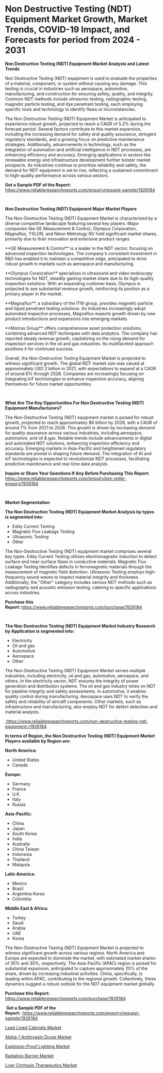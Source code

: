 <p><h1>Non Destructive Testing (NDT) Equipment Market Growth, Market Trends, COVID-19 Impact, and Forecasts for period from 2024 - 2031</h1></p><p><strong>Non Destructive Testing (NDT) Equipment Market Analysis and Latest Trends</strong></p>
<p><p>Non Destructive Testing (NDT) equipment is used to evaluate the properties of a material, component, or system without causing any damage. This testing is crucial in industries such as aerospace, automotive, manufacturing, and construction for ensuring safety, quality, and integrity. Common NDT methods include ultrasonic testing, radiographic testing, magnetic particle testing, and dye penetrant testing, each employing specific tools and technology to identify flaws or inconsistencies.</p><p>The Non Destructive Testing (NDT) Equipment Market is anticipated to experience robust growth, projected to reach a CAGR of 5.2% during the forecast period. Several factors contribute to this market expansion, including the increasing demand for safety and quality assurance, stringent regulatory standards, and a growing focus on predictive maintenance strategies. Additionally, advancements in technology, such as the integration of automation and artificial intelligence in NDT processes, are enhancing efficiency and accuracy. Emerging applications in sectors like renewable energy and infrastructure development further bolster market prospects. As industries continue to prioritize reliability and safety, the demand for NDT equipment is set to rise, reflecting a sustained commitment to high-quality performance across various sectors.</p></p>
<p><strong>Get a Sample PDF of the Report:&nbsp;</strong> <a href="https://www.reliableresearchreports.com/enquiry/request-sample/1926184?utm_campaign=38&utm_medium=2&utm_source=Github&utm_content=ia&utm_term=25102024&utm_id=non-destructive-testing-ndt-equipment">https://www.reliableresearchreports.com/enquiry/request-sample/1926184</a></p>
<p>&nbsp;</p>
<p><strong>Non Destructive Testing (NDT) Equipment Major Market Players</strong></p>
<p><p>The Non-Destructive Testing (NDT) Equipment Market is characterized by a diverse competitive landscape featuring several key players. Major companies like GE Measurement & Control, Olympus Corporation, Magnaflux, YXLON, and Nikon Metrology NV hold significant market shares, primarily due to their innovation and extensive product ranges.</p><p>**GE Measurement & Control** is a leader in the NDT sector, focusing on advanced inspection technologies. The company's consistent investment in R&D has enabled it to maintain a competitive edge, anticipated to drive robust growth in markets such as aerospace and manufacturing.</p><p>**Olympus Corporation** specializes in ultrasound and video endoscopy technologies for NDT, steadily gaining market share due to its high-quality inspection solutions. With an expanding customer base, Olympus is projected to see substantial revenue growth, reinforcing its position as a primary player in the market.</p><p>**Magnaflux**, a subsidiary of the ITW group, provides magnetic particle and liquid penetrant testing solutions. As industries increasingly adopt automated inspection processes, Magnaflux expects growth driven by new product introductions and expansions into emerging markets.</p><p>**Mistras Group** offers comprehensive asset protection solutions, combining advanced NDT techniques with data analytics. The company has reported steady revenue growth, capitalizing on the rising demand for inspection services in the oil and gas industries. Its multifaceted approach positions it for continued success.</p><p>Overall, the Non-Destructive Testing Equipment Market is projected to witness significant growth. The global NDT market size was valued at approximately USD 2 billion in 2021, with expectations to expand at a CAGR of around 6% through 2028. Companies are increasingly focusing on integrating IoT technologies to enhance inspection accuracy, aligning themselves for future market opportunities.</p></p>
<p>&nbsp;</p>
<p><strong>What Are The Key Opportunities For Non Destructive Testing (NDT) Equipment Manufacturers?</strong></p>
<p><p>The Non-Destructive Testing (NDT) equipment market is poised for robust growth, projected to reach approximately $6 billion by 2026, with a CAGR of around 7% from 2021 to 2026. This growth is driven by increasing demand for quality assurance across various industries, including aerospace, automotive, and oil & gas. Notable trends include advancements in digital and automated NDT solutions, enhancing inspection efficiency and accuracy. Emerging markets in Asia-Pacific and heightened regulatory standards are pivotal in shaping future demand. The integration of AI and IoT technologies is expected to revolutionize NDT processes, facilitating predictive maintenance and real-time data analysis.</p></p>
<p><strong>Inquire or Share Your Questions If Any Before Purchasing This Report:</strong> <a href="https://www.reliableresearchreports.com/enquiry/pre-order-enquiry/1926184?utm_campaign=38&utm_medium=2&utm_source=Github&utm_content=ia&utm_term=25102024&utm_id=non-destructive-testing-ndt-equipment">https://www.reliableresearchreports.com/enquiry/pre-order-enquiry/1926184</a></p>
<p>&nbsp;</p>
<p><strong>Market Segmentation</strong></p>
<p><strong>The Non Destructive Testing (NDT) Equipment Market Analysis by types is segmented into:</strong></p>
<p><ul><li>Eddy Current Testing</li><li>Magnetic Flux Leakage Testing</li><li>Ultrasonic Testing</li><li>Other</li></ul></p>
<p><p>The Non-Destructive Testing (NDT) equipment market comprises several key types. Eddy Current Testing utilizes electromagnetic induction to detect surface and near-surface flaws in conductive materials. Magnetic Flux Leakage Testing identifies defects in ferromagnetic materials through the measurement of magnetic field distortion. Ultrasonic Testing employs high-frequency sound waves to inspect material integrity and thickness. Additionally, the "Other" category includes various NDT methods such as radiography and acoustic emission testing, catering to specific applications across industries.</p></p>
<p><strong>Purchase this Report:&nbsp;</strong><a href="https://www.reliableresearchreports.com/purchase/1926184?utm_campaign=38&utm_medium=2&utm_source=Github&utm_content=ia&utm_term=25102024&utm_id=non-destructive-testing-ndt-equipment">https://www.reliableresearchreports.com/purchase/1926184</a></p>
<p>&nbsp;</p>
<p><strong>The Non Destructive Testing (NDT) Equipment Market Industry Research by Application is segmented into:</strong></p>
<p><ul><li>Electricity</li><li>Oil and gas</li><li>Automotive</li><li>Aerospace</li><li>Other</li></ul></p>
<p><p>The Non-Destructive Testing (NDT) Equipment Market serves multiple industries, including electricity, oil and gas, automotive, aerospace, and others. In the electricity sector, NDT ensures the integrity of power generation and distribution systems. The oil and gas industry relies on NDT for pipeline integrity and safety assessments. In automotive, it enables quality control during manufacturing. Aerospace uses NDT to verify the safety and reliability of aircraft components. Other markets, such as infrastructure and manufacturing, also employ NDT for defect detection and material analysis.</p></p>
<p><a href="https://www.reliableresearchreports.com/non-destructive-testing-ndt-equipment-r1926184?utm_campaign=38&utm_medium=2&utm_source=Github&utm_content=ia&utm_term=25102024&utm_id=non-destructive-testing-ndt-equipment">&nbsp;https://www.reliableresearchreports.com/non-destructive-testing-ndt-equipment-r1926184</a></p>
<p><strong>In terms of Region, the Non Destructive Testing (NDT) Equipment Market Players available by Region are:</strong></p>
<p>
    <p> <strong> North America: </strong>
        <ul>
            <li>United States</li>
            <li>Canada</li>
        </ul>
        </p> 
    <p> <strong> Europe: </strong>
        <ul>
            <li>Germany</li>
            <li>France</li>
            <li>U.K.</li>
            <li>Italy</li>
            <li>Russia</li>
        </ul>
        </p> 
    <p> <strong> Asia-Pacific: </strong>
        <ul>
            <li>China</li>
            <li>Japan</li>
            <li>South Korea</li>
            <li>India</li>
            <li>Australia</li>
            <li>China Taiwan</li>
            <li>Indonesia</li>
            <li>Thailand</li>
            <li>Malaysia</li>
        </ul>
        </p> 
    <p> <strong> Latin America: </strong>
        <ul>
            <li>Mexico</li>
            <li>Brazil</li>
            <li>Argentina Korea</li>
            <li>Colombia</li>
        </ul>
        </p> 
    <p> <strong> Middle East & Africa: </strong>
        <ul>
            <li>Turkey</li>
            <li>Saudi</li>
            <li>Arabia</li>
            <li>UAE</li>
            <li>Korea</li>
        </ul>
    </p>
    </p>
<p><p>The Non-Destructive Testing (NDT) Equipment Market is projected to witness significant growth across various regions. North America and Europe are expected to dominate the market, with estimated market shares of 35% and 30%, respectively. The Asia-Pacific (APAC) region is poised for substantial expansion, anticipated to capture approximately 25% of the share, driven by increasing industrial activities. China, specifically, is leading within APAC, contributing to the regional growth. Collectively, these dynamics suggest a robust outlook for the NDT equipment market globally.</p></p>
<p><strong>Purchase this Report: </strong><a href="https://www.reliableresearchreports.com/purchase/1926184?utm_campaign=38&utm_medium=2&utm_source=Github&utm_content=ia&utm_term=25102024&utm_id=non-destructive-testing-ndt-equipment">https://www.reliableresearchreports.com/purchase/1926184</a></p>
<p>&nbsp;<strong>Get a Sample PDF of the Report:&nbsp;&nbsp;</strong><a href="https://www.reliableresearchreports.com/enquiry/request-sample/1926184?utm_campaign=38&utm_medium=2&utm_source=Github&utm_content=ia&utm_term=25102024&utm_id=non-destructive-testing-ndt-equipment">https://www.reliableresearchreports.com/enquiry/request-sample/1926184</a></p>
<p><strong></strong></p>
<p><p><a href="https://issuu.com/reportprime-2/docs/lead-lined-cabinets-market-size-203_113dcd2bf54184?utm_campaign=38&utm_medium=2&utm_source=Github&utm_content=ia&utm_term=25102024&utm_id=non-destructive-testing-ndt-equipment">Lead Lined Cabinets Market</a></p><p><a href="https://www.linkedin.com/pulse/navigating-alpha-1-antitrypsin-drugs-market-expert-analysis-forecast-4rlke?utm_campaign=38&utm_medium=2&utm_source=Github&utm_content=ia&utm_term=25102024&utm_id=non-destructive-testing-ndt-equipment">Alpha-1 Antitrypsin Drugs Market</a></p><p><a href="https://github.com/hegwervaemeruk/Market-Research-Report-List-1/blob/main/explosion-proof-lighting-market.md?utm_campaign=38&utm_medium=2&utm_source=Github&utm_content=ia&utm_term=25102024&utm_id=non-destructive-testing-ndt-equipment">Explosion-Proof Lighting Market</a></p><p><a href="https://issuu.com/reportprime-2/docs/radiation-barrier-market-size-2030._1139f0c9ecd8ce?utm_campaign=38&utm_medium=2&utm_source=Github&utm_content=ia&utm_term=25102024&utm_id=non-destructive-testing-ndt-equipment">Radiation Barrier Market</a></p><p><a href="https://www.linkedin.com/pulse/strategic-insights-global-liver-cirrhosis-therapeutics-market-znvoe?utm_campaign=38&utm_medium=2&utm_source=Github&utm_content=ia&utm_term=25102024&utm_id=non-destructive-testing-ndt-equipment">Liver Cirrhosis Therapeutics Market</a></p></p>